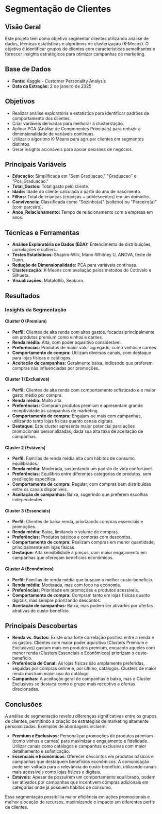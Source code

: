 # Segmentação de Clientes

## Visão Geral

Este projeto tem como objetivo segmentar clientes utilizando análise de dados, técnicas estatísticas e algoritmos de clusterização (K-Means). O objetivo é identificar grupos de clientes com características semelhantes e fornecer insights estratégicos para otimizar campanhas de marketing.

## Base de Dados

- **Fonte:** Kaggle - Customer Personality Analysis
- **Data da Extração:** 2 de janeiro de 2025

## Objetivos

- Realizar análise exploratória e estatística para identificar padrões de comportamento dos clientes.
- Criar variáveis derivadas para melhorar a clusterização.
- Aplicar PCA (Análise de Componentes Principais) para reduzir a dimensionalidade de variáveis contínuas.
- Utilizar o algoritmo K-Means para agrupar clientes em segmentos distintos.
- Gerar insights acionáveis para apoiar decisões de negócios.

## Principais Variáveis

- **Educação:** Simplificada em "Sem Graduacao," "Graduacao" e "Pos_Graduacao."
- **Total_Gastos:** Total gasto pelo cliente.
- **Idade:** Idade do cliente calculada a partir do ano de nascimento.
- **Filhos:** Total de crianças (crianças + adolescentes) em um domicílio.
- **Convivencia:** Classificada como "Sozinho(a)" (solteiro) ou "Parceiro(a)" (com parceiro).
- **Anos_Relacionamento:** Tempo de relacionamento com a empresa em anos.

## Técnicas e Ferramentas

- **Análise Exploratória de Dados (EDA):** Entendimento de distribuições, correlações e outliers.
- **Testes Estatísticos:** Shapiro-Wilk, Mann-Whitney U, ANOVA, teste de Dunn.
- **Redução de Dimensionalidade:** PCA para variáveis contínuas.
- **Clusterização:** K-Means com avaliação pelos métodos do Cotovelo e Silhueta.
- **Visualizações:** Matplotlib, Seaborn.

## Resultados

### Insights da Segmentação

#### Cluster 0 (Premium)
- **Perfil:** Clientes de alta renda com altos gastos, focados principalmente em produtos premium como vinhos e carnes.
- **Renda média:** Alta, com poder aquisitivo considerável.
- **Preferências:** Produtos de maior valor agregado, como vinhos e carnes.
- **Comportamento de compra:** Utilizam diversos canais, com destaque para lojas físicas e catálogos.
- **Aceitação de campanhas:** Geralmente baixa, indicando que preferem compras não influenciadas por promoções.

#### Cluster 1 (Exclusivos)
- **Perfil:** Clientes de alta renda com comportamento sofisticado e o maior gasto médio por compra.
- **Renda média:** Muito alta.
- **Preferências:** Compram produtos premium e apresentam grande receptividade às campanhas de marketing.
- **Comportamento de compra:** Engajam-se mais com campanhas, utilizando tanto lojas físicas quanto canais digitais.
- **Destaque:** Este cluster apresenta maior potencial para ações promocionais personalizadas, dada sua alta taxa de aceitação de campanhas.

#### Cluster 2 (Estáveis)
- **Perfil:** Famílias de renda média alta com hábitos de consumo equilibrados.
- **Renda média:** Moderada, sustentando um padrão de vida confortável.
- **Preferências:** Equilíbrio entre diferentes categorias de produtos, sem predileção específica.
- **Comportamento de compra:** Regular, com compras bem distribuídas entre os canais disponíveis.
- **Aceitação de campanhas:** Baixa, sugerindo que preferem escolhas independentes.

#### Cluster 3 (Essenciais)
- **Perfil:** Clientes de baixa renda, priorizando compras essenciais e promoções.
- **Renda média:** Baixa, limitando o volume de compras.
- **Preferências:** Produtos básicos e compras com descontos.
- **Comportamento de compra:** Realizam compras em menor quantidade, principalmente em lojas físicas.
- **Destaque:** Alta sensibilidade a preços, com maior engajamento em campanhas que ofereçam benefícios econômicos.

#### Cluster 4 (Econômicos)
- **Perfil:** Famílias de renda média que buscam o melhor custo-benefício.
- **Renda média:** Moderada, mas com foco na economia.
- **Preferências:** Prioridade em promoções e produtos acessíveis.
- **Comportamento de compra:** Compram tanto em lojas físicas quanto digitais, mas sempre priorizando descontos.
- **Aceitação de campanhas:** Baixa, mas podem ser ativados por ofertas atrativas de custo-benefício.

## Principais Descobertas

- **Renda vs. Gastos:** Existe uma forte correlação positiva entre a renda e os gastos. Clientes com maior poder aquisitivo (Clusters Premium e Exclusivos) gastam mais em produtos premium, enquanto aqueles com menor renda (Clusters Essenciais e Econômicos) priorizam o custo-benefício.
- **Preferência de Canal:** As lojas físicas são amplamente preferidas, seguidas por compras online e, por último, catálogos. Clusters de maior renda mostram maior uso do catálogo.
- **Campanhas:** A aceitação geral de campanhas é baixa, mas o Cluster Exclusivos se destaca como o grupo mais receptivo a ofertas direcionadas.

## Conclusões

A análise de segmentação revelou diferenças significativas entre os grupos de clientes, permitindo a criação de estratégias de marketing altamente personalizadas. Exemplos de abordagens incluem:

- **Premium e Exclusivos:** Personalizar promoções de produtos premium (como vinhos e carnes) para maximizar o engajamento e fidelidade. Utilizar canais como catálogos e campanhas exclusivas com maior detalhamento e sofisticação.
- **Essenciais e Econômicos:** Oferecer descontos em produtos básicos e campanhas que destaquem benefícios econômicos. A comunicação pode ser voltada para a relevância do custo-benefício, utilizando canais mais acessíveis como lojas físicas e digitais.
- **Estáveis:** Apesar de possuírem um comportamento equilibrado, podem ser ativados por campanhas que incentivem compras adicionais em categorias onde já possuem hábitos de consumo.

Essa segmentação possibilita maior eficiência em ações promocionais e melhor alocação de recursos, maximizando o impacto em diferentes perfis de clientes.
